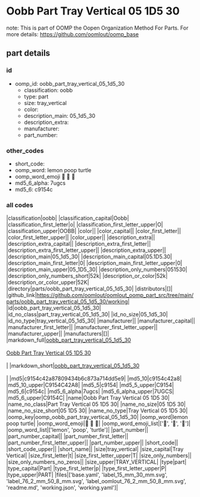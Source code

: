 # Oobb Part Tray Vertical 05 1D5 30  

note: This is part of OOMP the Oopen Organization Method For Parts. For more details: https://github.com/oomlout/oomp_base

##  part details





### id
* oomp_id: oobb_part_tray_vertical_05_1d5_30
  * classification: oobb
  * type: part
  * size: tray_vertical
  * color: 
  * description_main: 05_1d5_30
  * description_extra: 
  * manufacturer: 
  * part_number: 

### other_codes
* short_code: 
* oomp_word: lemon poop turtle
* oomp_word_emoji :lemon: :poop: :turtle:
* md5_6_alpha: 7ugcs
* md5_6: c9154c

### all codes 
|classification|oobb|
|classification_capital|Oobb|
|classification_first_letter|o|
|classification_first_letter_upper|O|
|classification_upper|OOBB|
|color||
|color_capital||
|color_first_letter||
|color_first_letter_upper||
|color_upper||
|description_extra||
|description_extra_capital||
|description_extra_first_letter||
|description_extra_first_letter_upper||
|description_extra_upper||
|description_main|05_1d5_30|
|description_main_capital|05.1D5.30|
|description_main_first_letter|0|
|description_main_first_letter_upper|0|
|description_main_upper|05_1D5_30|
|description_only_numbers|051530|
|description_only_numbers_short|52k|
|description_or_color|52k|
|description_or_color_upper|52K|
|directory|parts/oobb_part_tray_vertical_05_1d5_30|
|distributors|[]|
|github_link|https://github.com/oomlout/oomlout_oomp_part_src/tree/main/parts/oobb_part_tray_vertical_05_1d5_30/working|
|id|oobb_part_tray_vertical_05_1d5_30|
|id_no_class|part_tray_vertical_05_1d5_30|
|id_no_size|05_1d5_30|
|id_no_type|tray_vertical_05_1d5_30|
|manufacturer||
|manufacturer_capital||
|manufacturer_first_letter||
|manufacturer_first_letter_upper||
|manufacturer_upper||
|manufacturers|[]|
|markdown_full|[oobb_part_tray_vertical_05_1d5_30](https://github.com/oomlout/oomlout_oomp_part_src/tree/main/parts/oobb_part_tray_vertical_05_1d5_30/working)<br>[](https://github.com/oomlout/oomlout_oomp_part_src/tree/main/parts/oobb_part_tray_vertical_05_1d5_30/working)<br>[Oobb Part Tray Vertical 05 1D5 30](https://github.com/oomlout/oomlout_oomp_part_src/tree/main/parts/oobb_part_tray_vertical_05_1d5_30/working)<br><br>|
|markdown_short|[oobb_part_tray_vertical_05_1d5_30](https://github.com/oomlout/oomlout_oomp_part_src/tree/main/parts/oobb_part_tray_vertical_05_1d5_30/working)<br><br>|
|md5|c9154c42a87809434b6c873a714dd5e9|
|md5_10|c9154c42a8|
|md5_10_upper|C9154C42A8|
|md5_5|c9154|
|md5_5_upper|C9154|
|md5_6|c9154c|
|md5_6_alpha|7ugcs|
|md5_6_alpha_upper|7UGCS|
|md5_6_upper|C9154C|
|name|Oobb Part Tray Vertical 05 1D5 30|
|name_no_class|Part Tray Vertical 05 1D5 30|
|name_no_size|05 1D5 30|
|name_no_size_short|05 1D5 30|
|name_no_type|Tray Vertical 05 1D5 30|
|oomp_key|oomp_oobb_part_tray_vertical_05_1d5_30|
|oomp_word|lemon poop turtle|
|oomp_word_emoji|:lemon: :poop: :turtle:|
|oomp_word_emoji_list|[':lemon:', ':poop:', ':turtle:']|
|oomp_word_list|['lemon', 'poop', 'turtle']|
|part_number||
|part_number_capital||
|part_number_first_letter||
|part_number_first_letter_upper||
|part_number_upper||
|short_code||
|short_code_upper||
|short_name||
|size|tray_vertical|
|size_capital|Tray Vertical|
|size_first_letter|t|
|size_first_letter_upper|T|
|size_only_numbers||
|size_only_numbers_no_zeros||
|size_upper|TRAY_VERTICAL|
|type|part|
|type_capital|Part|
|type_first_letter|p|
|type_first_letter_upper|P|
|type_upper|PART|
|files|['base.yaml', 'label_15_mm_30_mm.svg', 'label_76_2_mm_50_8_mm.svg', 'label_oomlout_76_2_mm_50_8_mm.svg', 'readme.md', 'working.json', 'working.yaml']|
